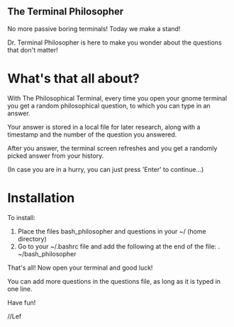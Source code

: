 ## The Terminal Philosopher

No more passive boring terminals!
Today we make a stand!

Dr. Terminal Philosopher is here to make you wonder about the questions that don't matter!

# What's that all about?

With The Philosophical Terminal, every time you open your gnome terminal you get a random
philosophical question, to which you can type in an answer.

Your answer is stored in a local file for later research, along with a timestamp and
the number of the question you answered.

After you answer, the terminal screen refreshes and you get a randomly picked answer from your history.

(In case you are in a hurry, you can just press 'Enter' to continue...)

# Installation

To install:
1) Place the files bash_philosopher and questions in your ~/ (home directory)
2) Go to your ~/.bashrc file and add the following at the end of the file: . ~/bash_philosopher

That's all! Now open your terminal and good luck!

You can add more questions in the questions file, as long as it is typed in one line.

Have fun!

//Lef
